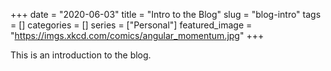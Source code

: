 +++ 
date = "2020-06-03"
title = "Intro to the Blog"
slug = "blog-intro" 
tags = []
categories = []
series = ["Personal"]
featured_image = "https://imgs.xkcd.com/comics/angular_momentum.jpg"
+++

This is an introduction to the blog. 